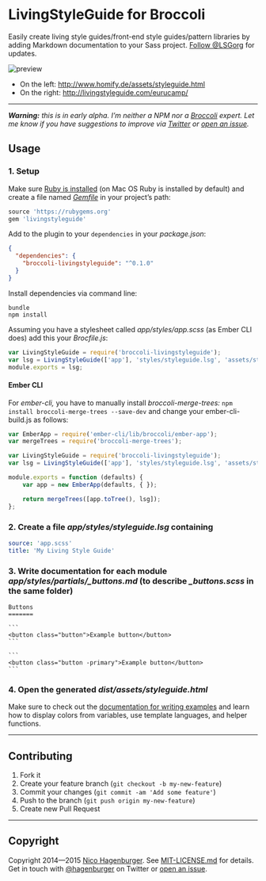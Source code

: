 # LivingStyleGuide for Broccoli

Easily create living style guides/front-end style guides/pattern libraries by adding Markdown documentation to your Sass project. [Follow @LSGorg](https://twitter.com/LSGorg) for updates.

![preview](https://cloud.githubusercontent.com/assets/103399/3854622/2fb68574-1eda-11e4-862c-33e7d7943c56.jpg)

* On the left: http://www.homify.de/assets/styleguide.html
* On the right: http://livingstyleguide.com/eurucamp/

----

_**Warning:** this is in early alpha. I’m neither a NPM nor a [Broccoli](https://github.com/broccolijs/broccoli) expert. Let me know if you have suggestions to improve via [Twitter](https://twitter.com/LSGorg) or [open an issue](http://github.com/hagenburger/broccoli-livingstyleguide/issues/new)._


## Usage

### 1. Setup

Make sure [Ruby is installed](https://www.ruby-lang.org/en/downloads/) (on Mac OS Ruby is installed by default) and create a file named _[Gemfile](http://bundler.io/#getting-started)_ in your project’s path:

``` ruby
source 'https://rubygems.org'
gem 'livingstyleguide'
```

Add to the plugin to your `dependencies` in your _package.json_:

``` json
{
  "dependencies": {
    "broccoli-livingstyleguide": "^0.1.0"
  }
}
```

Install dependencies via command line:

```
bundle
npm install
```

Assuming you have a stylesheet called _app/styles/app.scss_ (as Ember CLI does) add this your _Brocfile.js_:

``` javascript
var LivingStyleGuide = require('broccoli-livingstyleguide');
var lsg = LivingStyleGuide(['app'], 'styles/styleguide.lsg', 'assets/styleguide.html');
module.exports = lsg;
```


#### Ember CLI

For _ember-cli,_ you have to manually install _broccoli-merge-trees:_ `npm install broccoli-merge-trees --save-dev` and change your ember-cli-build.js as follows:

``` javascript
var EmberApp = require('ember-cli/lib/broccoli/ember-app');
var mergeTrees = require('broccoli-merge-trees');

var LivingStyleGuide = require('broccoli-livingstyleguide');
var lsg = LivingStyleGuide(['app'], 'styles/styleguide.lsg', 'assets/styleguide.html');

module.exports = function (defaults) {
    var app = new EmberApp(defaults, { });

    return mergeTrees([app.toTree(), lsg]);
};
```

### 2. Create a file _app/styles/styleguide.lsg_ containing

``` yaml
source: 'app.scss'
title: 'My Living Style Guide'
```

### 3. Write documentation for each module *app/styles/partials/_buttons.md* (to describe *_buttons.scss* in the same folder)

    Buttons
    =======

    ```
    <button class="button">Example button</button>
    ```

    ```
    <button class="button -primary">Example button</button>
    ```


### 4. Open the generated _dist/assets/styleguide.html_

Make sure to check out the [documentation for writing examples](https://github.com/hagenburger/livingstyleguide#writing-examples) and learn how to display colors from variables, use template languages, and helper functions.


----


## Contributing

1. Fork it
2. Create your feature branch (`git checkout -b my-new-feature`)
3. Commit your changes (`git commit -am 'Add some feature'`)
4. Push to the branch (`git push origin my-new-feature`)
5. Create new Pull Request


----


## Copyright

Copyright 2014—2015 [Nico Hagenburger](http://www.hagenburger.net).
See [MIT-LICENSE.md](MIT-LICENSE.md) for details.
Get in touch with [@hagenburger](http://twitter.com/hagenburger) on Twitter or [open an issue](https://github.com/hagenburger/livingstyleguide/issues/new).

